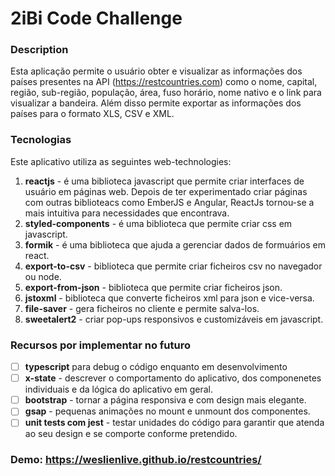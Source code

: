 # 2iBi Code Challenge

### Description
Esta aplicação permite o usuário obter e visualizar as informações dos países presentes na API (https://restcountries.com) como o nome, capital, região, sub-região, população, área, fuso horário, nome nativo e o link para visualizar a bandeira.
Além disso permite exportar as informações dos países para o formato XLS, CSV e XML.

### Tecnologias
Este aplicativo utiliza as seguintes web-technologies:
1. **reactjs** - é uma biblioteca javascript que permite criar interfaces de usuário em páginas web. Depois de ter experimentado criar páginas com outras biblioteacs como EmberJS e Angular, ReactJs tornou-se a mais intuitiva para necessidades que encontrava.
2. **styled-components** - é uma biblioteca que permite criar css em javascript.
3. **formik** - é uma biblioteca que ajuda a gerenciar dados de formuários em react.
4. **export-to-csv** - biblioteca que permite criar ficheiros csv no navegador ou node.
5. **export-from-json** - biblioteca que permite criar ficheiros json.
6. **jstoxml** - biblioteca que converte ficheiros xml para json e vice-versa.
7. **file-saver** - gera ficheiros no cliente e permite salva-los.
8. **sweetalert2** - criar pop-ups responsivos e customizáveis em javascript.

### Recursos por implementar no futuro
- [ ] **typescript** para debug o código enquanto em desenvolvimento
- [ ] **x-state** - descrever o comportamento do aplicativo, dos componenetes individuais e da lógica do aplicativo em geral.
- [ ] **bootstrap** - tornar a página responsiva e com design mais elegante.
- [ ] **gsap** - pequenas animações no mount e unmount dos componentes. 
- [ ] **unit tests com jest** - testar unidades do código para garantir que atenda ao seu design e se comporte conforme pretendido.

### Demo: https://weslienlive.github.io/restcountries/

